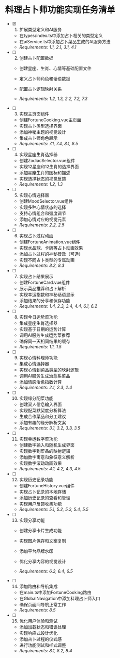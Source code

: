 # 料理占卜师功能实现任务清单

- [x] 1. 扩展类型定义和AI服务


  - 在types/index.ts中添加占卜相关的类型定义
  - 在aiService.ts中添加占卜菜品生成的AI服务方法
  - _Requirements: 1.1, 2.1, 3.1, 4.1_



- [ ] 2. 创建占卜配置数据
  - 创建星座、生肖、心情等基础配置文件
  - 定义占卜师角色和话语数据


  - 配置占卜逻辑映射关系
  - _Requirements: 1.2, 1.3, 2.2, 7.2, 7.3_

- [ ] 3. 实现主页面组件
  - 创建FortuneCooking.vue主页面
  - 实现占卜类型选择界面
  - 添加神秘主题的视觉设计
  - 集成占卜师角色展示
  - _Requirements: 7.1, 7.4, 8.1, 8.5_

- [ ] 4. 实现星座生肖选择器
  - 创建ZodiacSelector.vue组件
  - 实现12星座和12生肖的选择界面
  - 添加星座生肖的图标和描述
  - 实现选择状态的视觉反馈
  - _Requirements: 1.2, 1.3_

- [ ] 5. 实现心情选择器
  - 创建MoodSelector.vue组件
  - 实现多种心情状态的选择
  - 支持心情组合和强度调节
  - 添加心情对应的视觉元素
  - _Requirements: 2.2, 2.5_

- [ ] 6. 实现占卜过程动画
  - 创建FortuneAnimation.vue组件
  - 实现水晶球、卡牌等占卜动画效果
  - 添加占卜过程的神秘音效（可选）
  - 实现不同占卜类型的专属动画
  - _Requirements: 8.2, 8.3_

- [ ] 7. 实现占卜结果展示
  - 创建FortuneCard.vue组件
  - 展示菜品推荐和占卜解析
  - 实现幸运指数和神秘话语显示
  - 添加结果的分享和保存功能
  - _Requirements: 1.4, 2.3, 3.4, 4.4, 6.1, 6.2_

- [ ] 8. 实现今日运势菜功能
  - 集成星座生肖选择器
  - 实现基于日期的运势计算
  - 调用AI服务生成运势菜推荐
  - 确保同一天相同结果的缓存
  - _Requirements: 1.1, 1.5_

- [ ] 9. 实现心情料理师功能
  - 集成心情选择器
  - 实现心情到菜品类型的映射逻辑
  - 调用AI服务生成治愈系菜品
  - 添加情感治愈指数计算
  - _Requirements: 2.1, 2.3, 2.4_

- [ ] 10. 实现缘分配菜功能
  - 创建双人信息输入界面
  - 实现配菜默契度分析算法
  - 生成合作菜品和分工建议
  - 添加有趣的缘分解析文案
  - _Requirements: 3.1, 3.2, 3.3, 3.5_

- [ ] 11. 实现幸运数字菜功能
  - 创建数字输入和随机生成界面
  - 实现数字到菜品的映射逻辑
  - 添加数字寓意和象征意义解析
  - 实现数字滚动动画效果
  - _Requirements: 4.1, 4.2, 4.3, 4.5_

- [ ] 12. 实现历史记录功能
  - 创建FortuneHistory.vue组件
  - 实现占卜记录的本地存储
  - 添加历史记录的查看和管理
  - 实现用户反馈收集功能
  - _Requirements: 5.1, 5.2, 5.3, 5.4, 5.5_

- [ ] 13. 实现分享功能
  - 创建分享卡片生成功能


  - 实现图片保存和文案复制
  - 添加平台品牌水印
  - 优化分享内容的视觉设计
  - _Requirements: 6.3, 6.4, 6.5_

- [ ] 14. 添加路由和导航集成
  - 在main.ts中添加FortuneCooking路由
  - 在GlobalNavigation中添加料理占卜师入口
  - 确保页面间导航正常工作
  - _Requirements: 8.5_

- [ ] 15. 优化用户体验和测试
  - 添加加载状态和错误处理
  - 实现响应式设计优化
  - 添加占卜过程的仪式感
  - 进行功能测试和样式调整
  - _Requirements: 8.1, 8.2, 8.4_